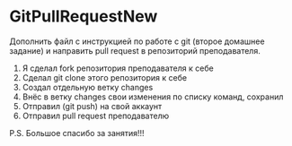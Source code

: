 # GitPullRequestNew
Дополнить файл с инструкцией по работе с git (второе домашнее задание) и направить pull request в репозиторий преподавателя.

1. Я сделал fork репозитория преподавателя к себе
2. Сделал git clone этого репозитория к себе
3. Создал отдельную ветку changes
4. Внёс в ветку changes свои изменения по списку команд, сохранил
5. Отправил (git push) на свой аккаунт
6. Отправил pull request преподавателю

P.S. Большое спасибо за занятия!!!
